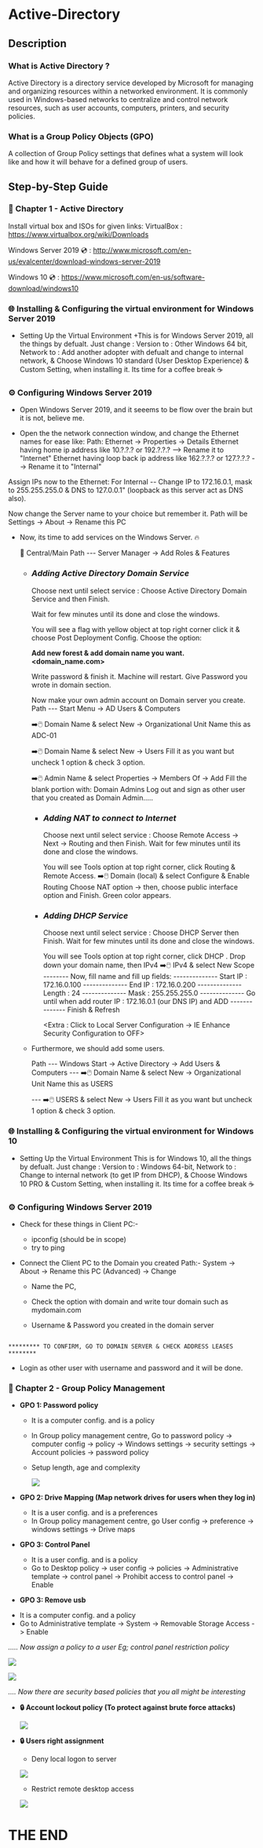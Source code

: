 # Active-Directory

## Description

### What is Active Directory ?

Active Directory is a directory service developed by Microsoft for managing and organizing resources within a networked environment. It is commonly used in Windows-based networks to centralize and control network resources, such as user accounts, computers, printers, and security policies.

### What is a Group Policy Objects (GPO)

A collection of Group Policy settings that defines what a system will look like and how it will behave for a defined group of users.

## Step-by-Step Guide

### 📒 Chapter 1 - Active Directory

Install virtual box and ISOs for given links:
VirtualBox : https://www.virtualbox.org/wiki/Downloads

Windows Server 2019 💿 : http://www.microsoft.com/en-us/evalcenter/download-windows-server-2019

Windows 10 💿 : https://www.microsoft.com/en-us/software-download/windows10

### 🌐 Installing & Configuring the virtual environment for Windows Server 2019

- Setting Up the Virtual Environment
   +This is for Windows Server 2019, all the things by defualt. Just change :
  Version to : Other Windows 64 bit,
  Network to : Add another adopter with defualt and change to internal network, &
  Choose Windows 10 standard (User Desktop Experience) & Custom Setting, when installing it.
  Its time for a coffee break ☕️

### ⚙️ Configuring Windows Server 2019

- Open Windows Server 2019, and it seeems to be flow over the brain but it is not, believe me.

 + Open the the network connection window, and change the Ethernet names for ease like:
        Path: Ethernet -> Properties -> Details
        Ethernet having home ip address like 10.?.?.? or 192.?.?.? --> Rename it to "Internet"
        Ethernet having loop back ip address like 162.?.?.? or 127.?.?.? --> Rename it to "Internal"

  Assign IPs now to the Ethernet: For Internal --
        Change IP to 172.16.0.1, mask to 255.255.255.0 & DNS to 127.0.0.1" (loopback as this server act as DNS also).

  Now change the Server name to your choice but remember it.
        Path will be Settings -> About -> Rename this PC

- Now, its time to add services on the Windows Server. 🔥

  🎯 Central/Main Path --- Server Manager -> Add Roles & Features
        
  + ### _Adding Active Directory Domain Service_

    Choose next until select service : Choose Active Directory Domain Service and then Finish.

    Wait for few minutes until its done and close the windows.

    You will see a flag with yellow object at top right corner click it & choose Post Deployment Config.
    Choose the option:

    **Add new forest & add domain name you want. <domain_name.com>**

    Write password & finish it.
    Machine will restart. Give Password you wrote in domain section.

    Now make your own admin account on Domain server you create.
    Path --- Start Menu -> AD Users & Computers

    ➡️🖱️ Domain Name & select New -> Organizational Unit
    Name this as ADC-01

    ➡️🖱️ Domain Name & select New -> Users
    Fill it as you want but uncheck 1 option & check 3 option.

    ➡️🖱️ Admin Name & select Properties -> Members Of -> Add
    Fill the blank portion with: Domain Admins
    Log out and sign as other user that you created as Domain Admin.....

    + ### _Adding NAT to connect to Internet_
      Choose next until select service : Choose Remote Access -> Next -> Routing and then Finish.
      Wait for few minutes until its done and close the windows.

      You will see Tools option at top right corner, click Routing & Remote Access.
      ➡️🖱️ Domain (local) & select Configure & Enable Routing
Choose NAT option -> then, choose public interface option and Finish.
      Green color appears.

    + ### _Adding DHCP Service_
      Choose next until select service : Choose DHCP Server then Finish.
      Wait for few minutes until its done and close the windows.

      You will see Tools option at top right corner, click DHCP .
        Drop down your domain name, then IPv4
        ➡️🖱️ IPv4 & select New Scope
        -------- Now, fill name and fill up fields:
        -------------- Start IP : 172.16.0.100
        -------------- End IP : 172.16.0.200
        -------------- Length : 24
        -------------- Mask : 255.255.255.0
        -------------- Go until when add router IP : 172.16.0.1 (our DNS IP) and ADD
        -------------- Finish & Refresh

        <Extra : Click to Local Server Configuration -> IE Enhance Security Configuration to OFF>

  - Furthermore, we should add some users.

    Path --- Windows Start -> Active Directory -> Add Users & Computers
    --- ➡️🖱️ Domain Name & select New -> Organizational Unit
    Name this as USERS

    --- ➡️🖱️ USERS & select New -> Users
    Fill it as you want but uncheck 1 option & check 3 option.

### 🌐 Installing & Configuring the virtual environment for Windows 10

  - Setting Up the Virtual Environment
        This is for Windows 10, all the things by defualt. Just change :
        Version to : Windows 64-bit,
        Network to : Change to internal network (to get IP from DHCP), &
        Choose Windows 10 PRO & Custom Setting, when installing it.
        Its time for a coffee break ☕️

### ⚙️ Configuring Windows Server 2019

   - Check for these things in Client PC:-
        + ipconfig (should be in scope)
        + try to ping

  - Connect the Client PC to the Domain you created
    Path:- System -> About -> Rename this PC (Advanced) -> Change

    + Name the PC,

    + Check the option with domain and write tour domain such as mydomain.com

     +  Username & Password you created in the domain server

  ```
  
  ********* TO CONFIRM, GO TO DOMAIN SERVER & CHECK ADDRESS LEASES ********
  ```
  
 - Login as other user with username and password and it will be done.

### 📒 Chapter 2 - Group Policy Management

- **GPO 1: Password policy**
   + It is a computer config. and is a policy
   + In Group policy management centre, Go to password policy -> computer config -> policy -> Windows settings -> security settings -> Account policies -> password policy
   + Setup length, age and complexity
     
     ![](https://github.com/MuhammadEahtesham/Active-Directory/blob/main/assets/pwdPolicy.png)
     
- **GPO 2: Drive Mapping (Map network drives for users when they log in)**
   + It is a user config. and is a preferences
   + In Group policy management centre, go User config -> preference -> windows settings -> Drive maps
     
- **GPO 3: Control Panel**
  + It is a user config. and is a policy
  + Go to Desktop policy -> user config -> policies -> Administrative template -> control panel -> Prohibit access to control panel -> Enable
    
- **GPO 3: Remove usb**
 + It is a computer config. and a policy
 + Go to Administrative template -> System -> Removable Storage Access -> Enable

_..... Now assign a policy to a user Eg; control panel restriction policy_

![](https://github.com/MuhammadEahtesham/Active-Directory/blob/main/assets/controlPanel.png)


![](https://github.com/MuhammadEahtesham/Active-Directory/blob/main/assets/restriction.png)

_.... Now there are security based policies that you all might be interesting_

- **🔒 Account lockout policy (To protect against brute force attacks)**

   
  ![](https://github.com/MuhammadEahtesham/Active-Directory/blob/main/assets/accountLockout.png)

- **🔒 Users right assignment**
     + Deny local logon to server

     ![](https://github.com/MuhammadEahtesham/Active-Directory/blob/main/assets/denyLocally.png)

     + Restrict remote desktop access

     ![](https://github.com/MuhammadEahtesham/Active-Directory/blob/main/assets/remoteDesktop.png)


# THE END
